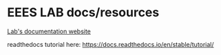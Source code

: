 # EEES LAB docs/resources

[Lab's documentation website](https://eees-resources.readthedocs.io/en/latest/)

readthedocs tutorial here:
https://docs.readthedocs.io/en/stable/tutorial/
